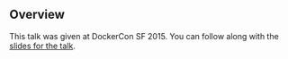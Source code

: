 <!--
{
"name" : "contribute-and-collaborate-101",
"version" : "0.1",
"title" : "Contribute and Collaborate 101",
"description" : "Learn about the latest developments in the Docker world.",
"freshnessDate" : 2015-06-24,
"homepage" : "http://www.slideshare.net/Docker/contribute-and-collabrate-101?qid=bde279d6-6a7b-4d17-b20c-d885141e5c82&v=default&b=&from_search=1",
"canonicalSource" : "http://www.slideshare.net/Docker/contribute-and-collabrate-101?qid=bde279d6-6a7b-4d17-b20c-d885141e5c82&v=default&b=&from_search=1",
"license" : "All Rights Reserved"
}
-->

<!-- @section -->

## Overview

This talk was given at DockerCon SF 2015. You can follow along with the [slides for the talk](http://www.slideshare.net/Docker/contribute-and-collabrate-101?qid=bde279d6-6a7b-4d17-b20c-d885141e5c82&v=default&b=&from_search=1).

<!-- @asset, "contentType": "outlearn/video", "provider": "youtube", "url": "https://www.youtube.com/embed/g8KZ2ZhuKGY" -->
